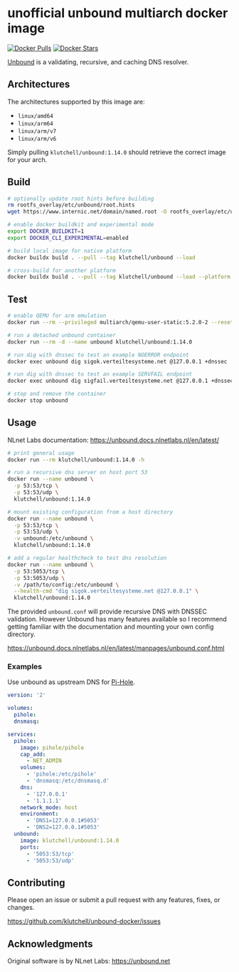 # unofficial unbound multiarch docker image

[![Docker Pulls](https://img.shields.io/docker/pulls/klutchell/unbound.svg?style=flat-square)](https://hub.docker.com/r/klutchell/unbound)
[![Docker Stars](https://img.shields.io/docker/stars/klutchell/unbound.svg?style=flat-square)](https://hub.docker.com/r/klutchell/unbound)

[Unbound](https://unbound.net/) is a validating, recursive, and caching DNS resolver.

## Architectures

The architectures supported by this image are:

- `linux/amd64`
- `linux/arm64`
- `linux/arm/v7`
- `linux/arm/v6`

Simply pulling `klutchell/unbound:1.14.0` should retrieve the correct image for your arch.

## Build

```bash
# optionally update root hints before building
rm rootfs_overlay/etc/unbound/root.hints
wget https://www.internic.net/domain/named.root -O rootfs_overlay/etc/unbound/root.hints
```

```bash
# enable docker buildkit and experimental mode
export DOCKER_BUILDKIT=1
export DOCKER_CLI_EXPERIMENTAL=enabled

# build local image for native platform
docker buildx build . --pull --tag klutchell/unbound --load

# cross-build for another platform
docker buildx build . --pull --tag klutchell/unbound --load --platform linux/arm/v6
```

## Test

```bash
# enable QEMU for arm emulation
docker run --rm --privileged multiarch/qemu-user-static:5.2.0-2 --reset -p yes

# run a detached unbound container
docker run --rm -d --name unbound klutchell/unbound:1.14.0

# run dig with dnssec to test an example NOERROR endpoint
docker exec unbound dig sigok.verteiltesysteme.net @127.0.0.1 +dnssec

# run dig with dnssec to test an example SERVFAIL endpoint
docker exec unbound dig sigfail.verteiltesysteme.net @127.0.0.1 +dnssec

# stop and remove the container
docker stop unbound
```

## Usage

NLnet Labs documentation: <https://unbound.docs.nlnetlabs.nl/en/latest/>

```bash
# print general usage
docker run --rm klutchell/unbound:1.14.0 -h
```

```bash
# run a recursive dns server on host port 53
docker run --name unbound \
  -p 53:53/tcp \
  -p 53:53/udp \
  klutchell/unbound:1.14.0
```

```bash
# mount existing configuration from a host directory
docker run --name unbound \
  -p 53:53/tcp \
  -p 53:53/udp \
  -v unbound:/etc/unbound \
  klutchell/unbound:1.14.0
```

```bash
# add a regular healthcheck to test dns resolution
docker run --name unbound \
  -p 53:5053/tcp \
  -p 53:5053/udp \
  -v /path/to/config:/etc/unbound \
  --health-cmd "dig sigok.verteiltesysteme.net @127.0.0.1" \
  klutchell/unbound:1.14.0
```

The provided `unbound.conf` will provide recursive DNS with DNSSEC validation.
However Unbound has many features available so I recommend getting familiar with the
documentation and mounting your own config directory.

<https://unbound.docs.nlnetlabs.nl/en/latest/manpages/unbound.conf.html>

### Examples

Use unbound as upstream DNS for [Pi-Hole](https://pi-hole.net/).

```yaml
version: '2'

volumes:
  pihole:
  dnsmasq:

services:
  pihole:
    image: pihole/pihole
    cap_add:
      - NET_ADMIN
    volumes:
      - 'pihole:/etc/pihole'
      - 'dnsmasq:/etc/dnsmasq.d'
    dns:
      - '127.0.0.1'
      - '1.1.1.1'
    network_mode: host
    environment:
      - 'DNS1=127.0.0.1#5053'
      - 'DNS2=127.0.0.1#5053'
  unbound:
    image: klutchell/unbound:1.14.0
    ports:
      - '5053:53/tcp'
      - '5053:53/udp'
```

## Contributing

Please open an issue or submit a pull request with any features, fixes, or changes.

<https://github.com/klutchell/unbound-docker/issues>

## Acknowledgments

Original software is by NLnet Labs: <https://unbound.net>

